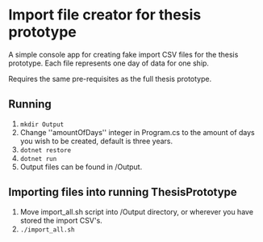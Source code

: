 Import file creator for thesis prototype
========================================

A simple console app for creating fake import CSV files for the thesis prototype. Each file represents one day of data for one ship.

Requires the same pre-requisites as the full thesis prototype.

Running
---------
1. `mkdir Output`
2. Change ''amountOfDays'' integer in Program.cs to the amount of days you wish to be created, default is three years. 
3. `dotnet restore`
4. `dotnet run`
5. Output files can be found in /Output.

Importing files into running ThesisPrototype
--------------------------------------------
1. Move import_all.sh script into /Output directory, or wherever you have stored the import CSV's.
2. `./import_all.sh`
